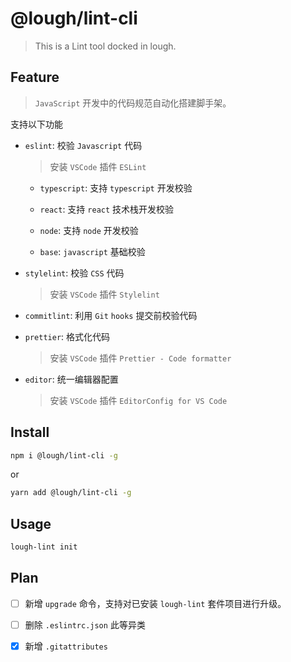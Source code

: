 # @lough/lint-cli

> This is a Lint tool docked in lough.

## Feature

> `JavaScript` 开发中的代码规范自动化搭建脚手架。

支持以下功能

- `eslint`: 校验 `Javascript` 代码

  > 安装 `VSCode` 插件 `ESLint`

  - `typescript`: 支持 `typescript` 开发校验

  - `react`: 支持 `react` 技术栈开发校验

  - `node`: 支持 `node` 开发校验

  - `base`: `javascript` 基础校验

- `stylelint`: 校验 `CSS` 代码

  > 安装 `VSCode` 插件 `Stylelint`

- `commitlint`: 利用 `Git` `hooks` 提交前校验代码

- `prettier`: 格式化代码

  > 安装 `VSCode` 插件 `Prettier - Code formatter`

- `editor`: 统一编辑器配置

  > 安装 `VSCode` 插件 `EditorConfig for VS Code`

## Install

```bash
npm i @lough/lint-cli -g
```

or

```bash
yarn add @lough/lint-cli -g
```

## Usage

```bash
lough-lint init
```

## Plan

- [ ] 新增 `upgrade` 命令，支持对已安装 `lough-lint` 套件项目进行升级。

- [ ] 删除 `.eslintrc.json` 此等异类

- [x] 新增 `.gitattributes`
